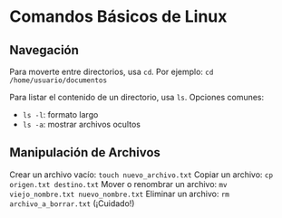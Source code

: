 # Comandos Básicos de Linux

## Navegación

Para moverte entre directorios, usa `cd`.
Por ejemplo: `cd /home/usuario/documentos`

Para listar el contenido de un directorio, usa `ls`.
Opciones comunes:
- `ls -l`: formato largo
- `ls -a`: mostrar archivos ocultos

## Manipulación de Archivos

Crear un archivo vacío: `touch nuevo_archivo.txt`
Copiar un archivo: `cp origen.txt destino.txt`
Mover o renombrar un archivo: `mv viejo_nombre.txt nuevo_nombre.txt`
Eliminar un archivo: `rm archivo_a_borrar.txt` (¡Cuidado!)
